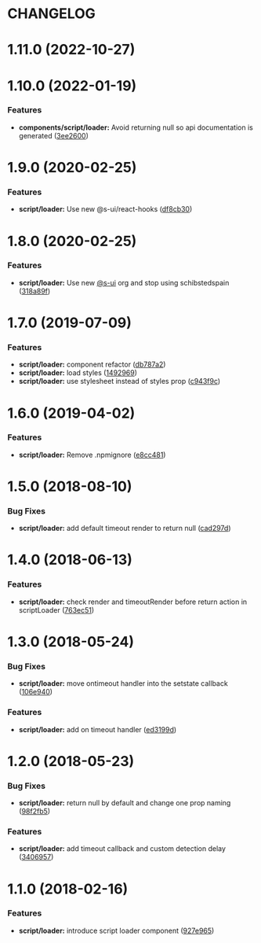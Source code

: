 # CHANGELOG

# 1.11.0 (2022-10-27)



# 1.10.0 (2022-01-19)


### Features

* **components/script/loader:** Avoid returning null so api documentation is generated ([3ee2600](https://github.com/SUI-Components/adevinta-spain-components/commit/3ee2600c0837bab415c9db1285d3f29f0ac37e15))



# 1.9.0 (2020-02-25)


### Features

* **script/loader:** Use new @s-ui/react-hooks ([df8cb30](https://github.com/SUI-Components/adevinta-spain-components/commit/df8cb3063f841f5fc0a6630239f6ec50f8442491))



# 1.8.0 (2020-02-25)


### Features

* **script/loader:** Use new [@s-ui](https://github.com/s-ui) org and stop using schibstedspain ([318a89f](https://github.com/SUI-Components/adevinta-spain-components/commit/318a89f317c4d68247be99158e971c5e3f2eaf11))



# 1.7.0 (2019-07-09)


### Features

* **script/loader:** component refactor ([db787a2](https://github.com/SUI-Components/adevinta-spain-components/commit/db787a2082b0644031d86dfac45c614675d43201))
* **script/loader:** load styles ([1492969](https://github.com/SUI-Components/adevinta-spain-components/commit/14929690bd00f605be84c9f9ef93c285a913bd32))
* **script/loader:** use stylesheet instead of styles prop ([c943f9c](https://github.com/SUI-Components/adevinta-spain-components/commit/c943f9ca4ec6b7b09b928210fc9295080496ff0f))



# 1.6.0 (2019-04-02)


### Features

* **script/loader:** Remove .npmignore ([e8cc481](https://github.com/SUI-Components/adevinta-spain-components/commit/e8cc481acb9799d5dad9b4bbe7a40de6018b2b83))



# 1.5.0 (2018-08-10)


### Bug Fixes

* **script/loader:** add default timeout render to return null ([cad297d](https://github.com/SUI-Components/adevinta-spain-components/commit/cad297dad64af85d46cd4a88ca2a9880a3055b0b))



# 1.4.0 (2018-06-13)


### Features

* **script/loader:** check render and timeoutRender before return action in scriptLoader ([763ec51](https://github.com/SUI-Components/adevinta-spain-components/commit/763ec51474c2d95561df56771e9e0059902e3200))



# 1.3.0 (2018-05-24)


### Bug Fixes

* **script/loader:** move ontimeout handler into the setstate callback ([106e940](https://github.com/SUI-Components/adevinta-spain-components/commit/106e940f7bdf0bde077e6298fb66a8e14d426fe6))


### Features

* **script/loader:** add on timeout handler ([ed3199d](https://github.com/SUI-Components/adevinta-spain-components/commit/ed3199d1e59ccfd4fba331130577949b36472377))



# 1.2.0 (2018-05-23)


### Bug Fixes

* **script/loader:** return null by default and change one prop naming ([98f2fb5](https://github.com/SUI-Components/adevinta-spain-components/commit/98f2fb57ba8e35385df93766c472cfbec3488f34))


### Features

* **script/loader:** add timeout callback and custom detection delay ([3406957](https://github.com/SUI-Components/adevinta-spain-components/commit/34069570d974e3cfd3f4500a3cb6670457212a0f))



# 1.1.0 (2018-02-16)


### Features

* **script/loader:** introduce script loader component ([927e965](https://github.com/SUI-Components/adevinta-spain-components/commit/927e96550d64bb959e491a1769454d7eec148611))



